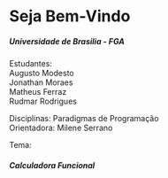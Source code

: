 Seja Bem-Vindo 
======================

<h5>Universidade de Brasilia - FGA</h5>

Estudantes: <br>
            Augusto Modesto<br>
            Jonathan Moraes<br>
            Matheus Ferraz<br>
            Rudmar Rodrigues<br>
            
Disciplinas: Paradigmas de Programação<br>
Orientadora: Milene Serrano

Tema: <h5>Calculadora Funcional</h5>
